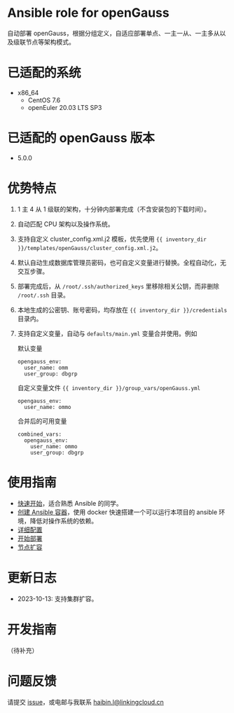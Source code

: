# Ansible role for openGauss

自动部署 openGauss，根据分组定义，自适应部署单点、一主一从、一主多从以及级联节点等架构模式。

# 已适配的系统

* x86_64
  * CentOS 7.6
  * openEuler 20.03 LTS SP3

# 已适配的 openGauss 版本

* 5.0.0

# 优势特点

1. 1 主 4 从 1 级联的架构，十分钟内部署完成（不含安装包的下载时间）。
1. 自动匹配 CPU 架构以及操作系统。
1. 支持自定义 cluster_config.xml.j2 模板，优先使用 `{{ inventory_dir }}/templates/openGauss/cluster_config.xml.j2`。
1. 默认自动生成数据库管理员密码，也可自定义变量进行替换。全程自动化，无交互步骤。
1. 部署完成后，从 `/root/.ssh/authorized_keys` 里移除相关公钥，而非删除 `/root/.ssh` 目录。
1. 本地生成的公密钥、账号密码，均存放在 `{{ inventory_dir }}/credentials` 目录内。
1. 支持自定义变量，自动与 `defaults/main.yml` 变量合并使用。例如

    默认变量

    ```
    opengauss_env:
      user_name: omm
      user_group: dbgrp
    ```

    自定义变量文件 `{{ inventory_dir }}/group_vars/openGauss.yml`

    ```
    opengauss_env:
      user_name: ommo
    ```

    合并后的可用变量

    ```
    combined_vars:
      opengauss_env:
        user_name: ommo
        user_group: dbgrp
    ```

# 使用指南

* [快速开始](docs/00-how-to.md)，适合熟悉 Ansible 的同学。
* [创建 Ansible 容器](docs/01-ansible-in-docker.md)，使用 docker 快速搭建一个可以运行本项目的 ansible 环境，降低对操作系统的依赖。
* [详细配置](docs/02-pre-set.md)
* [开始部署](docs/03-deploy.md)
* [节点扩容](docs/04-expansion.md)

# 更新日志

* 2023-10-13: 支持集群扩容。

# 开发指南

（待补充）

# 问题反馈

请提交 [issue](https://gitee.com/opengauss/ansible-for-opengauss/issues)，或电邮与我联系 haibin.l@linkingcloud.cn